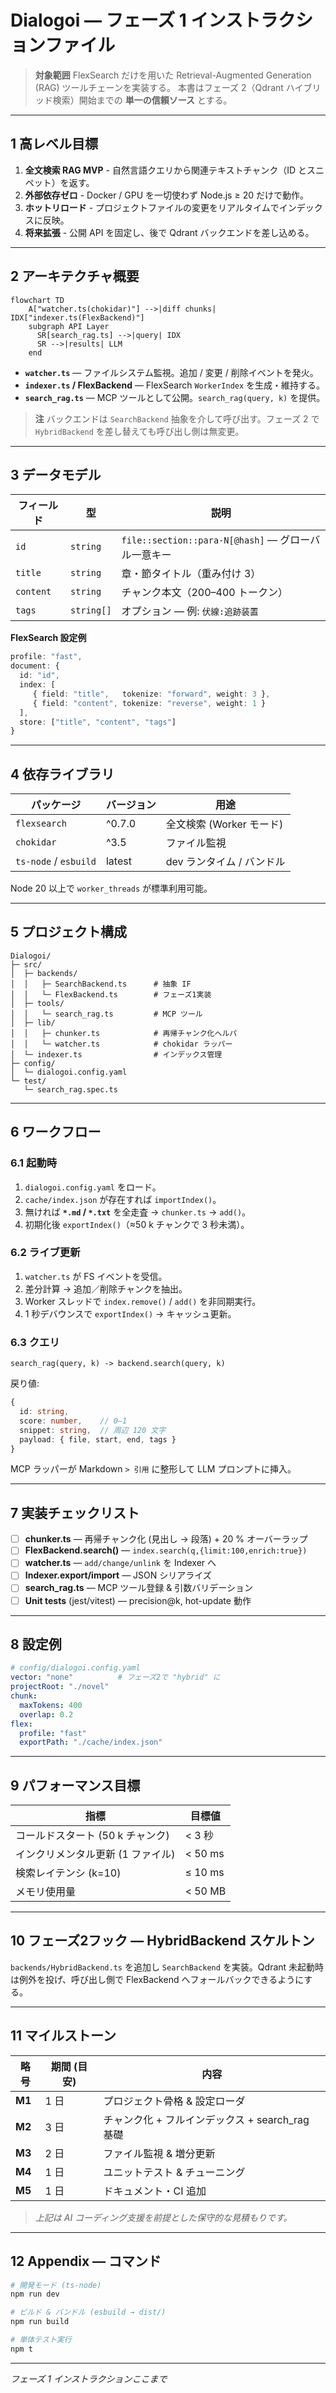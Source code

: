 # Dialogoi ― フェーズ 1 インストラクションファイル

> **対象範囲**  FlexSearch だけを用いた Retrieval-Augmented Generation (RAG) ツールチェーンを実装する。
> 本書はフェーズ 2（Qdrant ハイブリッド検索）開始までの **単一の信頼ソース** とする。

---

## 1  高レベル目標

1. **全文検索 RAG MVP** - 自然言語クエリから関連テキストチャンク（ID とスニペット）を返す。
2. **外部依存ゼロ** - Docker / GPU を一切使わず Node.js ≥ 20 だけで動作。
3. **ホットリロード** - プロジェクトファイルの変更をリアルタイムでインデックスに反映。
4. **将来拡張** - 公開 API を固定し、後で Qdrant バックエンドを差し込める。

---

## 2  アーキテクチャ概要

```mermaid
flowchart TD
    A["watcher.ts(chokidar)"] -->|diff chunks| IDX["indexer.ts(FlexBackend)"]
    subgraph API Layer
      SR[search_rag.ts] -->|query| IDX
      SR -->|results| LLM
    end
```

* **`watcher.ts`** ― ファイルシステム監視。追加 / 変更 / 削除イベントを発火。
* **`indexer.ts` / FlexBackend** ― FlexSearch `WorkerIndex` を生成・維持する。
* **`search_rag.ts`** ― MCP ツールとして公開。`search_rag(query, k)` を提供。

> **注**  バックエンドは `SearchBackend` 抽象を介して呼び出す。フェーズ 2 で `HybridBackend` を差し替えても呼び出し側は無変更。

---

## 3  データモデル

| フィールド     | 型          | 説明                                         |
| --------- | ---------- | ------------------------------------------ |
| `id`      | `string`   | `file::section::para-N[@hash]` ― グローバル一意キー |
| `title`   | `string`   | 章・節タイトル（重み付け 3）                            |
| `content` | `string`   | チャンク本文（200–400 トークン）                       |
| `tags`    | `string[]` | オプション ― 例: `伏線:追跡装置`                       |

**FlexSearch 設定例**

```ts
profile: "fast",
document: {
  id: "id",
  index: [
     { field: "title",   tokenize: "forward", weight: 3 },
     { field: "content", tokenize: "reverse", weight: 1 }
  ],
  store: ["title", "content", "tags"]
}
```

---

## 4  依存ライブラリ

| パッケージ                 | バージョン  | 用途                |
| --------------------- | ------ | ----------------- |
| `flexsearch`          | ^0.7.0 | 全文検索 (Worker モード) |
| `chokidar`            | ^3.5   | ファイル監視            |
| `ts-node` / `esbuild` | latest | dev ランタイム / バンドル  |

Node 20 以上で `worker_threads` が標準利用可能。

---

## 5  プロジェクト構成

```
Dialogoi/
├─ src/
│  ├─ backends/
│  │   ├─ SearchBackend.ts      # 抽象 IF
│  │   └─ FlexBackend.ts        # フェーズ1実装
│  ├─ tools/
│  │   └─ search_rag.ts         # MCP ツール
│  ├─ lib/
│  │   ├─ chunker.ts            # 再帰チャンク化ヘルパ
│  │   └─ watcher.ts            # chokidar ラッパー
│  └─ indexer.ts                # インデックス管理
├─ config/
│  └─ dialogoi.config.yaml
└─ test/
   └─ search_rag.spec.ts
```

---

## 6  ワークフロー

### 6.1 起動時

1. `dialogoi.config.yaml` をロード。
2. `cache/index.json` が存在すれば `importIndex()`。
3. 無ければ **`*.md` / `*.txt`** を全走査 → `chunker.ts` → `add()`。
4. 初期化後 `exportIndex()`（≈50 k チャンクで 3 秒未満）。

### 6.2 ライブ更新

1. `watcher.ts` が FS イベントを受信。
2. 差分計算 → 追加／削除チャンクを抽出。
3. Worker スレッドで `index.remove()` / `add()` を非同期実行。
4. 1 秒デバウンスで `exportIndex()` → キャッシュ更新。

### 6.3 クエリ

```
search_rag(query, k) -> backend.search(query, k)
```

戻り値:

```ts
{
  id: string,
  score: number,    // 0–1
  snippet: string,  // 周辺 120 文字
  payload: { file, start, end, tags }
}
```

MCP ラッパーが Markdown `> 引用` に整形して LLM プロンプトに挿入。

---

## 7  実装チェックリスト

* [ ] **chunker.ts** ― 再帰チャンク化 (見出し → 段落) + 20 % オーバーラップ
* [ ] **FlexBackend.search()** — `index.search(q,{limit:100,enrich:true})`
* [ ] **watcher.ts** ― `add/change/unlink` を Indexer へ
* [ ] **Indexer.export/import** ― JSON シリアライズ
* [ ] **search\_rag.ts** ― MCP ツール登録 & 引数バリデーション
* [ ] **Unit tests** (jest/vitest) ― precision\@k, hot-update 動作

---

## 8  設定例

```yaml
# config/dialogoi.config.yaml
vector: "none"          # フェーズ2で "hybrid" に
projectRoot: "./novel"
chunk:
  maxTokens: 400
  overlap: 0.2
flex:
  profile: "fast"
  exportPath: "./cache/index.json"
```

---

## 9  パフォーマンス目標

| 指標                   | 目標値     |
| -------------------- | ------- |
| コールドスタート (50 k チャンク) | < 3 秒   |
| インクリメンタル更新 (1 ファイル)  | < 50 ms |
| 検索レイテンシ (k=10)       | ≤ 10 ms |
| メモリ使用量               | < 50 MB |

---

## 10  フェーズ2フック ― HybridBackend スケルトン

`backends/HybridBackend.ts` を追加し `SearchBackend` を実装。Qdrant 未起動時は例外を投げ、呼び出し側で FlexBackend へフォールバックできるようにする。

---

## 11  マイルストーン

| 略号     | 期間 (目安) | 内容                                |
| ------ | ------- | --------------------------------- |
| **M1** | 1 日     | プロジェクト骨格 & 設定ローダ                  |
| **M2** | 3 日     | チャンク化 + フルインデックス + search\_rag 基礎 |
| **M3** | 2 日     | ファイル監視 & 増分更新                     |
| **M4** | 1 日     | ユニットテスト & チューニング                  |
| **M5** | 1 日     | ドキュメント・CI 追加                      |

> *上記は AI コーディング支援を前提とした保守的な見積もりです。*

---

## 12  Appendix ― コマンド

```bash
# 開発モード (ts-node)
npm run dev

# ビルド & バンドル (esbuild → dist/)
npm run build

# 単体テスト実行
npm t
```

---

*フェーズ 1 インストラクションここまで*
